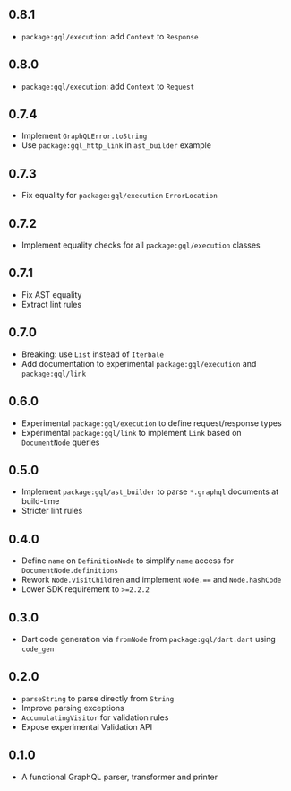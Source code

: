 ## 0.8.1

- `package:gql/execution`: add `Context` to `Response`

## 0.8.0

- `package:gql/execution`: add `Context` to `Request`

## 0.7.4

- Implement `GraphQLError.toString`
- Use `package:gql_http_link` in `ast_builder` example

## 0.7.3

- Fix equality for `package:gql/execution` `ErrorLocation`

## 0.7.2

- Implement equality checks for all `package:gql/execution` classes

## 0.7.1

- Fix AST equality
- Extract lint rules

## 0.7.0

- Breaking: use `List` instead of `Iterbale`
- Add documentation to experimental `package:gql/execution` and `package:gql/link`

## 0.6.0

- Experimental `package:gql/execution` to define request/response types
- Experimental `package:gql/link` to implement `Link` based on `DocumentNode` queries

## 0.5.0

- Implement `package:gql/ast_builder` to parse `*.graphql` documents at build-time
- Stricter lint rules

## 0.4.0

- Define `name` on `DefinitionNode` to simplify `name` access for `DocumentNode.definitions`
- Rework `Node.visitChildren` and implement `Node.==` and `Node.hashCode`
- Lower SDK requirement to `>=2.2.2`

## 0.3.0

- Dart code generation via `fromNode` from `package:gql/dart.dart` using `code_gen`

## 0.2.0

- `parseString` to parse directly from `String`
- Improve parsing exceptions
- `AccumulatingVisitor` for validation rules
- Expose experimental Validation API

## 0.1.0

- A functional GraphQL parser, transformer and printer
